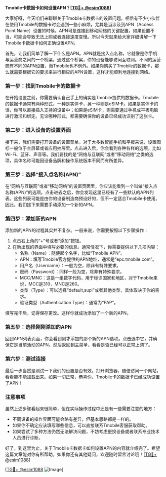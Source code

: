 **Tmobile卡数据卡如何设置APN？[[TG💪+ @esim1088](https://t.me/s/esim1088)]**

大家好呀，今天咱们来聊聊关于Tmobile卡数据卡的设置问题。相信有不少小伙伴在使用Tmobile的数据卡时会遇到一些小麻烦，尤其是当涉及到APN（Access Point Name）设置的时候。APN可是连接到移动网络的关键配置，如果设置不当，可能会导致无法上网或者连接速度变慢。所以今天就来给大家详细讲解一下Tmobile卡数据卡如何正确设置APN。

首先，让我们简单了解一下什么是APN。APN就是接入点名称，它就像是你手机与运营商之间的一个桥梁，通过这个桥梁，你的设备能够访问互联网。不同的运营商有不同的APN设置，而Tmobile也不例外。如果你购买了Tmobile的数据卡，那么就需要根据它的要求来进行相应的APN设置，这样才能顺利地连接到网络。

### **第一步：找到Tmobile卡的数据卡**

在开始设置之前，你需要确认自己手上的确实是Tmobile提供的数据卡。Tmobile的数据卡通常有两种形式，一种是实体卡，另一种则是eSIM卡。如果是实体卡的话，你可以直接插入支持的设备中；如果是eSIM卡，则需要通过手机或平板电脑进行激活和绑定。无论哪种形式，都需要确保你的设备已经成功识别了这张卡。

### **第二步：进入设备的设置界面**

接下来，我们需要打开设备的设置菜单。对于大多数智能手机和平板来说，设置图标一般位于主屏幕或者应用抽屉里。点击进入后，你会看到各种各样的选项，比如Wi-Fi、蓝牙、声音等。我们要找的是“网络与互联网”或者“移动网络”之类的选项，具体名称可能因设备品牌和操作系统版本不同而有所差异。

### **第三步：选择“接入点名称(APN)”**

在“网络与互联网”或者“移动网络”的设置页面里，你应该能看到一个叫做“接入点名称(APN)”的选项。点击进去之后，你会发现这里已经有了一些默认的APN列表。这些列表可能是由你的设备制造商预设好的，但不一定适合Tmobile卡使用。因此，我们接下来需要手动添加一个新的APN。

### **第四步：添加新的APN**

添加新的APN的过程其实并不复杂。一般来说，你需要按照以下步骤操作：

1. 点击右上角的“+”号或者“添加”按钮。
2. 在新出现的界面中填写必要的信息。通常情况下，你需要提供以下几项内容：
   - 名称（Name）：随便起个名字，比如“Tmobile APN”。
   - APN：填写Tmobile官方提供的APN地址，通常是“epc.tmobile.com”。
   - 用户名（Username）：一般为空，除非有特殊要求。
   - 密码（Password）：同样一般为空，除非有特殊要求。
   - MCC/MNC：这是一组数字代码，用于标识国家和地区，对于Tmobile来说，MCC是310，MNC是260。
   - 类型（Type）：可以选择“default,supl”或者其他类型，具体取决于你的需求。
   - 验证类型（Authentication Type）：通常为“PAP”。

填写完毕后，记得保存更改。这样你就成功添加了一个新的APN。

### **第五步：选择刚刚添加的APN**

回到APN列表页面，你会看到刚才添加的那个新的APN选项。点击选中它，并确保它是当前活动的APN。然后返回到主菜单，看看是否已经可以正常上网了。

### **第六步：测试连接**

最后一步当然是测试一下我们的设置是否有效。打开浏览器，随便访问一个网站，看看能不能加载出来。如果一切正常，恭喜你，Tmobile卡的数据卡已经成功设置了APN！

### **注意事项**

虽然上述步骤看起来很简单，但在实际操作过程中还是有一些需要注意的地方：

- 不同设备的操作界面可能会略有差异，但基本思路都是一样的。
- 如果你不确定应该填写哪些信息，可以直接联系Tmobile客服获取帮助。
- 如果尝试了多种方法仍然无法解决问题，不妨考虑更换设备或者联系专业技术人员进行诊断。

好了，到这里为止，关于Tmobile卡数据卡如何设置APN的内容就介绍完了。希望这篇文章能对你有所帮助。如果你还有其他疑问，欢迎随时留言讨论哦！[[TG💪+ @esim1088](https://t.me/s/esim1088)]

[[TG💪+ @esim1088](https://t.me/s/esim1088) ![Image](https://i.postimg.cc/4NQfJmqS/Snipaste-2025-05-13-00-14-12.png)]